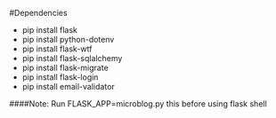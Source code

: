 #Dependencies
* pip install flask
* pip install python-dotenv
* pip install flask-wtf
* pip install flask-sqlalchemy
* pip install flask-migrate
* pip install flask-login
* pip install email-validator

####Note:
    Run FLASK_APP=microblog.py this before using flask shell